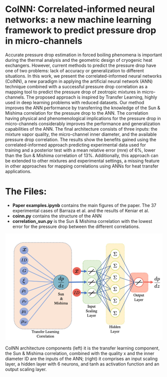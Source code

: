 # CoINN: Correlated-informed neural networks: a new machine learning framework to predict pressure drop in micro-channels

Accurate pressure drop estimation in forced boiling phenomena is important during the thermal analysis and the geometric design of cryogenic heat exchangers. However, current methods to predict the pressure drop have one of two problems: lack of accuracy or generalization to different situations. In this work, we present the correlated-informed neural networks (CoINN), a new paradigm in applying the artificial neural network (ANN) technique combined with a successful pressure drop correlation as a mapping tool to predict the pressure drop of zeotropic mixtures in micro-channels. The proposed approach is inspired by Transfer Learning, highly used in deep learning problems with reduced datasets. Our method improves the ANN performance by transferring the knowledge of the Sun & Mishima correlation for the pressure drop to the ANN. The correlation having physical and phenomenological implications for the pressure drop in micro-channels considerably improves the performance and generalization capabilities of the ANN. The final architecture consists of three inputs: the mixture vapor quality, the micro-channel inner diameter, and the available pressure drop correlation. The results show the benefits gained using the correlated-informed approach predicting experimental data used for training and a posterior test with a mean relative error (mre) of 6%, lower than the Sun & Mishima correlation of 13%. Additionally, this approach can be extended to other mixtures and experimental settings, a missing feature in other approaches for mapping correlations using ANNs for heat transfer applications.

# The Files:
* **Paper examples.ipynb** contains the main figures of the paper. The 37 experimental cases of Barraza et al. and the results of Keniar et al.
* **coinn.py** contains the structure of the ANN 
* **correlation_sun.py** is the Sun & Mishima correlation with the lowest error for the pressure drop between the different correlations.

<img src="./Images/Fig1.png" width="800">

CoINN architecture components (left) it is the transfer learning component, the Sun & Mishima correlation, combined with the quality x and the inner diameter ID are the inputs of the ANN; (right) it comprises an input scaling layer, a hidden layer with 6 neurons, and tanh as activation function and an output scaling layer.
